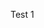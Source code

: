 Test 1<question source="labguidepage001eK9y4Ujg" />
<grouped-questions source="labguidepage001zmIxu6MX" />
